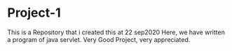 # Project-1
This is a Repository that i created  this at 22 sep2020
Here, we have written a program of java servlet.
Very Good Project, very appreciated.
